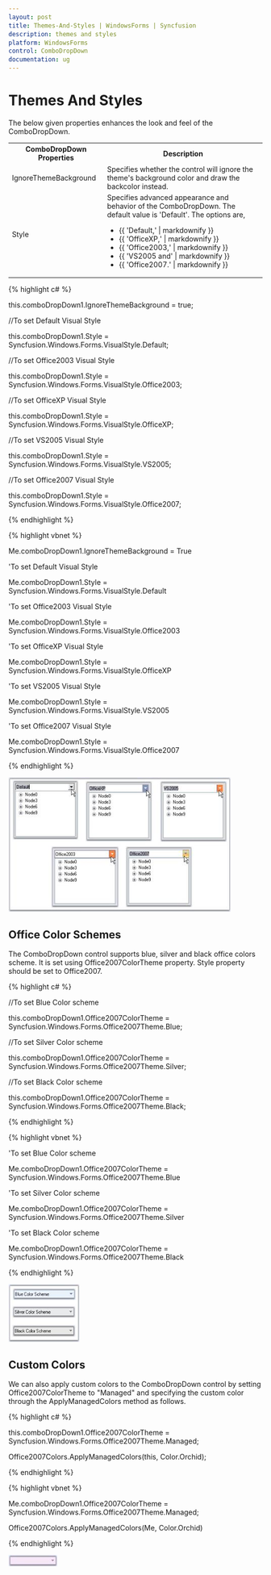 ```yaml
---
layout: post
title: Themes-And-Styles | WindowsForms | Syncfusion
description: themes and styles
platform: WindowsForms
control: ComboDropDown
documentation: ug
---
```


# Themes And Styles

The below given properties enhances the look and feel of the ComboDropDown.


<table>
<tr>
<th>
ComboDropDown Properties</th><th>
Description</th></tr>
<tr>
<td>
IgnoreThemeBackground</td><td>
Specifies whether the control will ignore the theme's background color and draw the backcolor instead.</td></tr>
<tr>
<td>
Style</td><td>
Specifies advanced appearance and behavior of the ComboDropDown. The default value is 'Default'. The options are,<ul><li>{{ 'Default,' | markdownify }}</li><li>{{ 'OfficeXP,' | markdownify }}</li><li>{{ 'Office2003,' | markdownify }}</li><li>{{ 'VS2005 and' | markdownify }}</li><li>{{ 'Office2007.' | markdownify }}</li></ul></td></tr>
</table>


{% highlight c# %}



this.comboDropDown1.IgnoreThemeBackground = true;



//To set Default Visual Style

this.comboDropDown1.Style = Syncfusion.Windows.Forms.VisualStyle.Default;

//To set Office2003 Visual Style

this.comboDropDown1.Style = Syncfusion.Windows.Forms.VisualStyle.Office2003;

//To set OfficeXP Visual Style

this.comboDropDown1.Style = Syncfusion.Windows.Forms.VisualStyle.OfficeXP;

//To set VS2005 Visual Style

this.comboDropDown1.Style = Syncfusion.Windows.Forms.VisualStyle.VS2005;

//To set Office2007 Visual Style

this.comboDropDown1.Style = Syncfusion.Windows.Forms.VisualStyle.Office2007;          

{% endhighlight %}

{% highlight vbnet %}



Me.comboDropDown1.IgnoreThemeBackground = True



'To set Default Visual Style

Me.comboDropDown1.Style = Syncfusion.Windows.Forms.VisualStyle.Default

'To set Office2003 Visual Style

Me.comboDropDown1.Style = Syncfusion.Windows.Forms.VisualStyle.Office2003

'To set OfficeXP Visual Style

Me.comboDropDown1.Style = Syncfusion.Windows.Forms.VisualStyle.OfficeXP

'To set VS2005 Visual Style

Me.comboDropDown1.Style = Syncfusion.Windows.Forms.VisualStyle.VS2005

'To set Office2007 Visual Style

Me.comboDropDown1.Style = Syncfusion.Windows.Forms.VisualStyle.Office2007

{% endhighlight %}

![](Overview_images/Overview_img288.jpeg) 



## Office Color Schemes

The ComboDropDown control supports blue, silver and black office colors scheme. It is set using Office2007ColorTheme property. Style property should be set to Office2007.

{% highlight c# %}



//To set Blue Color scheme

this.comboDropDown1.Office2007ColorTheme = Syncfusion.Windows.Forms.Office2007Theme.Blue;

//To set Silver Color scheme

this.comboDropDown1.Office2007ColorTheme = Syncfusion.Windows.Forms.Office2007Theme.Silver;

//To set Black Color scheme

this.comboDropDown1.Office2007ColorTheme = Syncfusion.Windows.Forms.Office2007Theme.Black;                

{% endhighlight %}

{% highlight vbnet %}



'To set Blue Color scheme

Me.comboDropDown1.Office2007ColorTheme = Syncfusion.Windows.Forms.Office2007Theme.Blue

'To set Silver Color scheme

Me.comboDropDown1.Office2007ColorTheme = Syncfusion.Windows.Forms.Office2007Theme.Silver

'To set Black Color scheme

Me.comboDropDown1.Office2007ColorTheme = Syncfusion.Windows.Forms.Office2007Theme.Black

{% endhighlight %}

![](Overview_images/Overview_img289.jpeg) 



## Custom Colors

We can also apply custom colors to the ComboDropDown control by setting Office2007ColorTheme to "Managed" and specifying the custom color through the ApplyManagedColors method as follows.

{% highlight c# %}



this.comboDropDown1.Office2007ColorTheme = Syncfusion.Windows.Forms.Office2007Theme.Managed;

Office2007Colors.ApplyManagedColors(this, Color.Orchid);

{% endhighlight %}

{% highlight vbnet %}



Me.comboDropDown1.Office2007ColorTheme = Syncfusion.Windows.Forms.Office2007Theme.Managed;

Office2007Colors.ApplyManagedColors(Me, Color.Orchid)

{% endhighlight %}

![](Overview_images/Overview_img290.jpeg) 